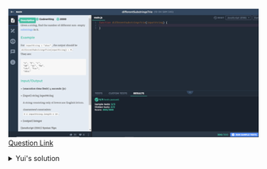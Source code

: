 ![(2019.10.10)differentSubstringsTrie](images/(2019.10.10)differentSubstringsTrie.jpg)
[Question Link](https://app.codesignal.com/challenge/j7RqxeRQ9BooqLYod)


<details>
<summary>Yui's solution</summary>
<p>

> ```js
>function differentSubstringsTrie(inputString) {
>    let arr = [];
>    for(let i = 0; i<inputString.length; i++) {
>        for(var j = 0; j<inputString.length; j++) {
>            if(inputString.slice(i,j+1) != "")
>            arr.push(inputString.slice(i, j+1));
>        }
>        j = 0;
>    }
>    arr.sort();
>    for(let k=0; k<arr.length; k++) {
>        while(arr[k] == arr[k+1]) {
>            arr.splice(k,1);
>        }
>    }
>    return arr.length;  
>}
> ```
</p>
</details>
